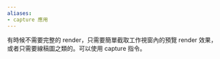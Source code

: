 ```yaml
---
aliases:
- capture 應用
---
```


有時候不需要完整的 render，只需要簡單截取工作視窗內的預覽 render 效果，或者只需要線稿圖之類的。可以使用 capture 指令。